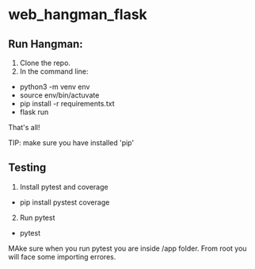 # web_hangman_flask

## Run Hangman:

1. Clone the repo.
2. In the command line:

* python3 -m venv env
* source env/bin/actuvate
* pip install -r requirements.txt
* flask run

 That's all!

 TIP: make sure you have installed 'pip'

 ## Testing
 1. Install pytest and coverage
 * pip install pystest coverage
 
 2. Run pytest
 * pytest

 MAke sure when you run pytest you are inside /app folder. From root you will face some importing errores.

 